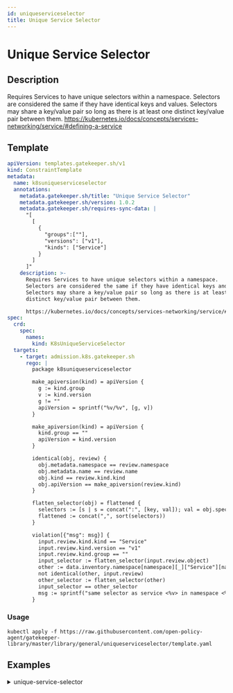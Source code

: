 ```yaml
---
id: uniqueserviceselector
title: Unique Service Selector
---
```


# Unique Service Selector

## Description
Requires Services to have unique selectors within a namespace. Selectors are considered the same if they have identical keys and values. Selectors may share a key/value pair so long as there is at least one distinct key/value pair between them.
https://kubernetes.io/docs/concepts/services-networking/service/#defining-a-service

## Template
```yaml
apiVersion: templates.gatekeeper.sh/v1
kind: ConstraintTemplate
metadata:
  name: k8suniqueserviceselector
  annotations:
    metadata.gatekeeper.sh/title: "Unique Service Selector"
    metadata.gatekeeper.sh/version: 1.0.2
    metadata.gatekeeper.sh/requires-sync-data: |
      "[
        [
          {
            "groups":[""],
            "versions": ["v1"],
            "kinds": ["Service"]
          }
        ]
      ]"
    description: >-
      Requires Services to have unique selectors within a namespace.
      Selectors are considered the same if they have identical keys and values.
      Selectors may share a key/value pair so long as there is at least one
      distinct key/value pair between them.

      https://kubernetes.io/docs/concepts/services-networking/service/#defining-a-service
spec:
  crd:
    spec:
      names:
        kind: K8sUniqueServiceSelector
  targets:
    - target: admission.k8s.gatekeeper.sh
      rego: |
        package k8suniqueserviceselector

        make_apiversion(kind) = apiVersion {
          g := kind.group
          v := kind.version
          g != ""
          apiVersion = sprintf("%v/%v", [g, v])
        }

        make_apiversion(kind) = apiVersion {
          kind.group == ""
          apiVersion = kind.version
        }

        identical(obj, review) {
          obj.metadata.namespace == review.namespace
          obj.metadata.name == review.name
          obj.kind == review.kind.kind
          obj.apiVersion == make_apiversion(review.kind)
        }

        flatten_selector(obj) = flattened {
          selectors := [s | s = concat(":", [key, val]); val = obj.spec.selector[key]]
          flattened := concat(",", sort(selectors))
        }

        violation[{"msg": msg}] {
          input.review.kind.kind == "Service"
          input.review.kind.version == "v1"
          input.review.kind.group == ""
          input_selector := flatten_selector(input.review.object)
          other := data.inventory.namespace[namespace][_]["Service"][name]
          not identical(other, input.review)
          other_selector := flatten_selector(other)
          input_selector == other_selector
          msg := sprintf("same selector as service <%v> in namespace <%v>", [name, namespace])
        }

```

### Usage
```shell
kubectl apply -f https://raw.githubusercontent.com/open-policy-agent/gatekeeper-library/master/library/general/uniqueserviceselector/template.yaml
```
## Examples
<details>
<summary>unique-service-selector</summary>

<details>
<summary>constraint</summary>

```yaml
apiVersion: constraints.gatekeeper.sh/v1beta1
kind: K8sUniqueServiceSelector
metadata:
  name: unique-service-selector
  labels:
    owner: admin.agilebank.demo

```

Usage

```shell
kubectl apply -f https://raw.githubusercontent.com/open-policy-agent/gatekeeper-library/master/library/general/uniqueserviceselector/samples/unique-service-selector/constraint.yaml
```

</details>

<details>
<summary>example-allowed</summary>

```yaml
apiVersion: v1
kind: Service
metadata:
  name: gatekeeper-test-service-disallowed
  namespace: default
spec:
  ports:
    - port: 443
  selector:
    key: other-value

```

Usage

```shell
kubectl apply -f https://raw.githubusercontent.com/open-policy-agent/gatekeeper-library/master/library/general/uniqueserviceselector/samples/unique-service-selector/example_allowed.yaml
```

</details>
<details>
<summary>example-disallowed</summary>

```yaml
apiVersion: v1
kind: Service
metadata:
  name: gatekeeper-test-service-disallowed
  namespace: default
spec:
  ports:
    - port: 443
  selector:
    key: other-value

```

Usage

```shell
kubectl apply -f https://raw.githubusercontent.com/open-policy-agent/gatekeeper-library/master/library/general/uniqueserviceselector/samples/unique-service-selector/example_disallowed.yaml
```

</details>


</details>